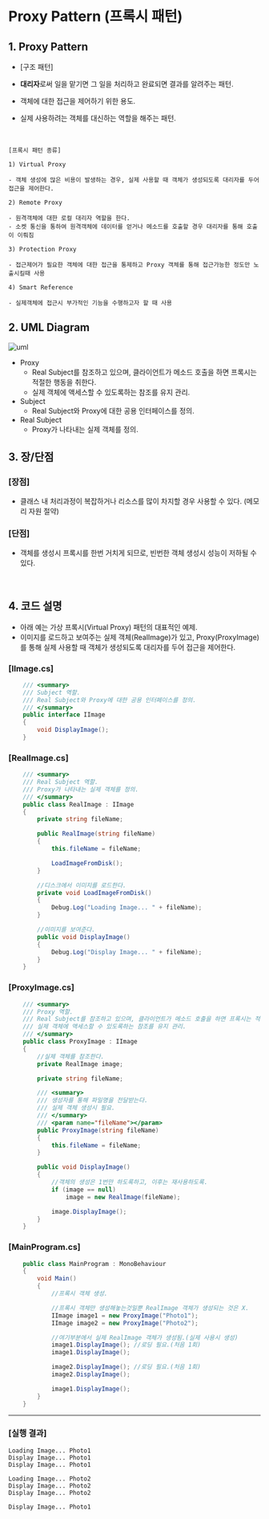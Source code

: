 # Proxy Pattern (프록시 패턴) 



## 1. Proxy Pattern 
- [구조 패턴]

- **대리자**로써 일을 맡기면 그 일을 처리하고 완료되면 결과를 알려주는 패턴.

- 객체에 대한 접근을 제어하기 위한 용도.

- 실제 사용하려는 객체를 대신하는 역할을 해주는 패턴.

  ​

```
[프록시 패턴 종류]

1) Virtual Proxy

- 객체 생성에 많은 비용이 발생하는 경우, 실제 사용할 때 객체가 생성되도록 대리자를 두어 접근을 제어한다.

2) Remote Proxy

- 원격객체에 대한 로컬 대리자 역할을 한다.
- 소켓 통신을 통하여 원격객체에 데이터를 얻거나 메소드를 호출할 경우 대리자를 통해 호출이 이뤄짐

3) Protection Proxy

- 접근제어가 필요한 객체에 대한 접근을 통제하고 Proxy 객체를 통해 접근가능한 정도만 노출시킬때 사용

4) Smart Reference

- 실제객체에 접근시 부가적인 기능을 수행하고자 할 때 사용
```



## 2. UML Diagram

![uml](https://upload.wikimedia.org/wikipedia/commons/thumb/7/75/Proxy_pattern_diagram.svg/439px-Proxy_pattern_diagram.svg.png)



- Proxy 
  - Real Subject를 참조하고 있으며, 클라이언트가 메소드 호출을 하면 프록시는 적절한 행동을 취한다.
  - 실제 객체에 액세스할 수 있도록하는 참조를 유지 관리.
- Subject 
  -  Real Subject와 Proxy에 대한 공용 인터페이스를 정의.
- Real Subject 
  -  Proxy가 나타내는 실제 객체를 정의.



## 3. 장/단점

### [장점]

- 클래스 내 처리과정이 복잡하거나 리소스를 많이 차지할 경우 사용할 수 있다. (메모리 자원 절약)



### [단점]

- 객체를 생성시 프록시를 한번 거치게 되므로, 빈번한 객체 생성시 성능이 저하될 수 있다.

​

## 4. 코드 설명

- 아래 예는 가상 프록시(Virtual Proxy) 패턴의 대표적인 예제.
- 이미지를 로드하고 보여주는 실제 객체(RealImage)가 있고, Proxy(ProxyImage)를 통해 실제 사용할 때 객체가 생성되도록 대리자를 두어 접근을 제어한다.





### [IImage.cs]

~~~~c#
    /// <summary>
    /// Subject 역할.
    /// Real Subject와 Proxy에 대한 공용 인터페이스를 정의.
    /// </summary>
    public interface IImage 
    {
        void DisplayImage();
    }
~~~~



### [RealImage.cs]

~~~~c#
    /// <summary>
    /// Real Subject 역할.
    /// Proxy가 나타내는 실제 객체를 정의.
    /// </summary>
    public class RealImage : IImage
    {
        private string fileName;

        public RealImage(string fileName)
        {
            this.fileName = fileName;

            LoadImageFromDisk();
        }

        //디스크에서 이미지를 로드한다.
        private void LoadImageFromDisk()
        {
            Debug.Log("Loading Image... " + fileName);
        }

        //이미지를 보여준다.
        public void DisplayImage()
        {
            Debug.Log("Display Image... " + fileName);
        }
    }
~~~~



### [ProxyImage.cs]

~~~~c#
    /// <summary>
    /// Proxy 역할.
    /// Real Subject를 참조하고 있으며, 클라이언트가 메소드 호출을 하면 프록시는 적절한 행동을 취한다.
    /// 실제 객체에 액세스할 수 있도록하는 참조를 유지 관리.
    /// </summary>
    public class ProxyImage : IImage
    {
        //실제 객체를 참조한다.
        private RealImage image;

        private string fileName;

        /// <summary>
        /// 생성자를 통해 파일명을 전달받는다.
        /// 실제 객체 생성시 필요.
        /// </summary>
        /// <param name="fileName"></param>
        public ProxyImage(string fileName)
        {
            this.fileName = fileName;
        }

        public void DisplayImage()
        {
            //객체의 생성은 1번만 하도록하고, 이후는 재사용하도록.
            if (image == null)
                image = new RealImage(fileName);

            image.DisplayImage();
        }
    }
~~~~



### [MainProgram.cs]

```c#
    public class MainProgram : MonoBehaviour
    {
        void Main()
        {
            //프록시 객체 생성.

            //프록시 객체만 생성해놓는것일뿐 RealImage 객체가 생성되는 것은 X.
            IImage image1 = new ProxyImage("Photo1"); 
            IImage image2 = new ProxyImage("Photo2");

            //여기부분에서 실제 RealImage 객체가 생성됨.(실제 사용시 생성)
            image1.DisplayImage(); //로딩 필요.(처음 1회)
            image1.DisplayImage();

            image2.DisplayImage(); //로딩 필요.(처음 1회)
            image2.DisplayImage();

            image1.DisplayImage();
        }
    }
```



---


### [실행 결과]

	Loading Image... Photo1
	Display Image... Photo1
	Display Image... Photo1
	
	Loading Image... Photo2
	Display Image... Photo2
	Display Image... Photo2
	
	Display Image... Photo1

